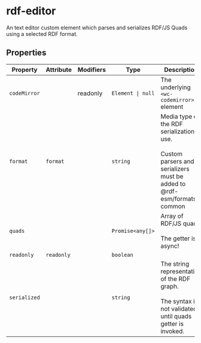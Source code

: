 # rdf-editor

An text editor custom element which parses and serializes RDF/JS Quads using a selected RDF format.

## Properties

| Property     | Attribute  | Modifiers | Type              | Description                                      |
|--------------|------------|-----------|-------------------|--------------------------------------------------|
| `codeMirror` |            | readonly  | `Element \| null` | The underlying `<wc-codemirror>` element         |
| `format`     | `format`   |           | `string`          | Media type of the RDF serialization to use.<br /><br />Custom parsers and serializers must be added to @rdf-esm/formats-common |
| `quads`      |            |           | `Promise<any[]>`  | Array of RDF/JS quads<br /><br />The getter is async! |
| `readonly`   | `readonly` |           | `boolean`         |                                                  |
| `serialized` |            |           | `string`          | The string representation of the RDF graph.<br /><br />The syntax is not validated until quads getter is invoked. |
